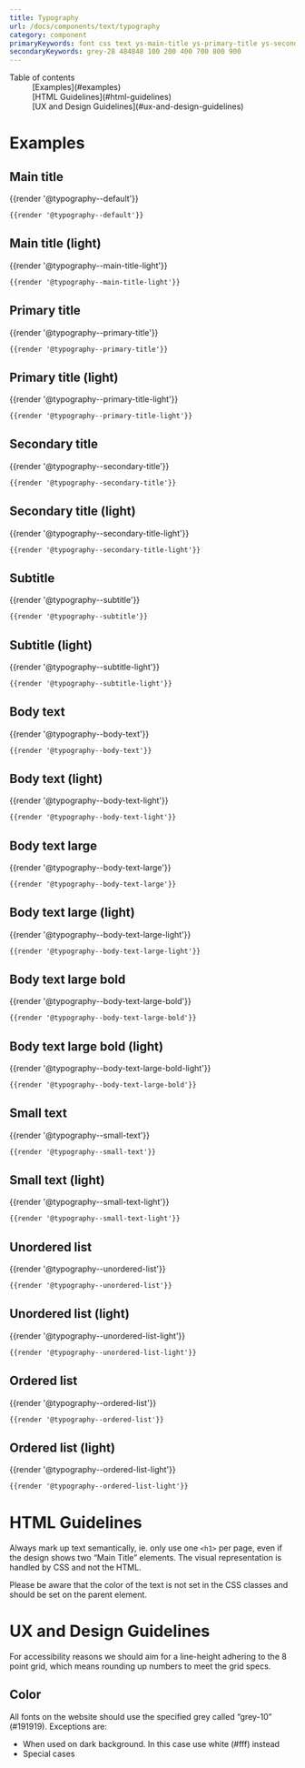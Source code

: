 ```yaml
---
title: Typography
url: /docs/components/text/typography
category: component
primaryKeywords: font css text ys-main-title ys-primary-title ys-secondary-title ys-subtitle ys-body-text ys-small-text ys-list
secondaryKeywords: grey-28 484848 100 200 400 700 800 900
---
```


<nav class="element-navigation">
  <dl class="element-navigation__list">
    <dt class="element-navigation__title">Table of contents</dt>
    <dd class="element-navigation__item">[Examples](#examples)</dd>
    <dd class="element-navigation__item">[HTML Guidelines](#html-guidelines)</dd>
    <dd class="element-navigation__item">[UX and Design Guidelines](#ux-and-design-guidelines)</dd>
  </dl>
</nav>

# Examples
## Main title
<div class="element-preview">
  <div class="element-preview__inner">{{render '@typography--default'}}</div>
</div>

```html
{{render '@typography--default'}}
```

## Main title (light)
<div class="element-preview element-preview--dark">
  <div class="element-preview__inner">{{render '@typography--main-title-light'}}</div>
</div>

```html
{{render '@typography--main-title-light'}}
```

## Primary title
<div class="element-preview">
  <div class="element-preview__inner">{{render '@typography--primary-title'}}</div>
</div>

```html
{{render '@typography--primary-title'}}
```

## Primary title (light)
<div class="element-preview element-preview--dark">
  <div class="element-preview__inner">{{render '@typography--primary-title-light'}}</div>
</div>

```html
{{render '@typography--primary-title-light'}}
```

## Secondary title
<div class="element-preview">
  <div class="element-preview__inner">{{render '@typography--secondary-title'}}</div>
</div>

```html
{{render '@typography--secondary-title'}}
```

## Secondary title (light)
<div class="element-preview element-preview--dark">
  <div class="element-preview__inner">{{render '@typography--secondary-title-light'}}</div>
</div>

```html
{{render '@typography--secondary-title-light'}}
```

## Subtitle
<div class="element-preview">
  <div class="element-preview__inner">{{render '@typography--subtitle'}}</div>
</div>

```html
{{render '@typography--subtitle'}}
```

## Subtitle (light)
<div class="element-preview element-preview--dark">
  <div class="element-preview__inner">{{render '@typography--subtitle-light'}}</div>
</div>

```html
{{render '@typography--subtitle-light'}}
```

## Body text
<div class="element-preview">
  <div class="element-preview__inner">{{render '@typography--body-text'}}</div>
</div>

```html
{{render '@typography--body-text'}}
```

## Body text (light)
<div class="element-preview element-preview--dark">
  <div class="element-preview__inner">{{render '@typography--body-text-light'}}</div>
</div>

```html
{{render '@typography--body-text-light'}}
```

## Body text large
<div class="element-preview">
  <div class="element-preview__inner">{{render '@typography--body-text-large'}}</div>
</div>

```html
{{render '@typography--body-text-large'}}
```

## Body text large (light)
<div class="element-preview element-preview--dark">
  <div class="element-preview__inner">{{render '@typography--body-text-large-light'}}</div>
</div>

```html
{{render '@typography--body-text-large-light'}}
```

## Body text large bold

<div class="element-preview">
  <div class="element-preview__inner">{{render '@typography--body-text-large-bold'}}</div>
</div>

```html
{{render '@typography--body-text-large-bold'}}
```

## Body text large bold (light)

<div class="element-preview element-preview--dark">
  <div class="element-preview__inner">{{render '@typography--body-text-large-bold-light'}}</div>
</div>

```html
{{render '@typography--body-text-large-bold'}}
```

## Small text
<div class="element-preview">
  <div class="element-preview__inner">{{render '@typography--small-text'}}</div>
</div>

```html
{{render '@typography--small-text'}}
```

## Small text (light)
<div class="element-preview element-preview--dark">
  <div class="element-preview__inner">{{render '@typography--small-text-light'}}</div>
</div>

```html
{{render '@typography--small-text-light'}}
```

## Unordered list
<div class="element-preview">
  <div class="element-preview__inner">{{render '@typography--unordered-list'}}</div>
</div>

```html
{{render '@typography--unordered-list'}}
```

## Unordered list (light)
<div class="element-preview element-preview--dark">
  <div class="element-preview__inner">{{render '@typography--unordered-list-light'}}</div>
</div>

```html
{{render '@typography--unordered-list-light'}}
```

## Ordered list
<div class="element-preview">
  <div class="element-preview__inner">{{render '@typography--ordered-list'}}</div>
</div>

```html
{{render '@typography--ordered-list'}}
```

## Ordered list (light)
<div class="element-preview element-preview--dark">
  <div class="element-preview__inner">{{render '@typography--ordered-list-light'}}</div>
</div>

```html
{{render '@typography--ordered-list-light'}}
```

# HTML Guidelines
Always mark up text semantically, ie. only use one `<h1>` per page, even if the design shows two “Main Title” elements. The visual representation is handled by CSS and not the HTML.

Please be aware that the color of the text is not set in the CSS classes and should be set on the parent element.

# UX and Design Guidelines
For accessibility reasons we should aim for a line-height adhering to the 8 point grid, which means rounding up numbers to meet the grid specs.

## Color
All fonts on the website should use the specified grey called “grey-10” (#191919). Exceptions are:
- When used on dark background. In this case use white (#fff) instead
- Special cases
